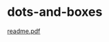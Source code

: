 # dots-and-boxes
[readme.pdf](https://github.com/mariamgerges575/dots-and-boxes/files/9663438/readme.pdf)

